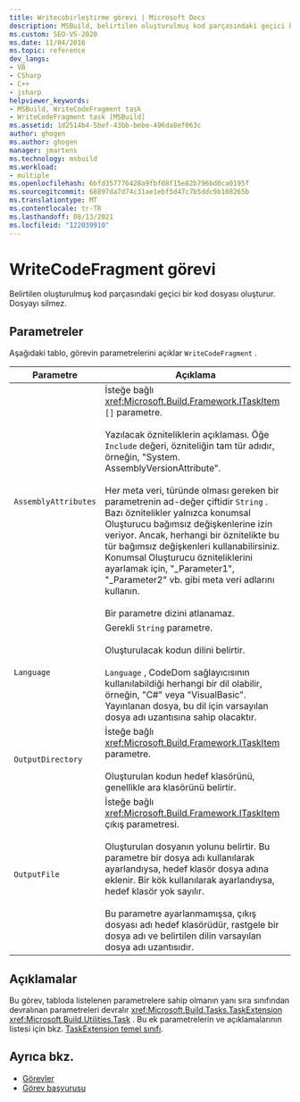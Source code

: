 ```yaml
---
title: Writecobirleştirme görevi | Microsoft Docs
description: MSBuild, belirtilen oluşturulmuş kod parçasındaki geçici bir kod dosyası oluştururken writecobirleştirme görevini nasıl kullandığını öğrenin.
ms.custom: SEO-VS-2020
ms.date: 11/04/2016
ms.topic: reference
dev_langs:
- VB
- CSharp
- C++
- jsharp
helpviewer_keywords:
- MSBuild, WriteCodeFragment task
- WriteCodeFragment task [MSBuild]
ms.assetid: 1d2514b4-5bef-43bb-bebe-496da8ef063c
author: ghogen
ms.author: ghogen
manager: jmartens
ms.technology: msbuild
ms.workload:
- multiple
ms.openlocfilehash: 6bfd357776428a9fbf08f15e82b796bd0ca0195f
ms.sourcegitcommit: 68897da7d74c31ae1ebf5d47c7b5ddc9b108265b
ms.translationtype: MT
ms.contentlocale: tr-TR
ms.lasthandoff: 08/13/2021
ms.locfileid: "122039910"
---
```

# <a name="writecodefragment-task"></a>WriteCodeFragment görevi

Belirtilen oluşturulmuş kod parçasındaki geçici bir kod dosyası oluşturur. Dosyayı silmez.

## <a name="parameters"></a>Parametreler

 Aşağıdaki tablo, görevin parametrelerini açıklar `WriteCodeFragment` .

|Parametre|Açıklama|
|---------------|-----------------|
|`AssemblyAttributes`|İsteğe bağlı <xref:Microsoft.Build.Framework.ITaskItem> `[]` parametre.<br /><br /> Yazılacak özniteliklerin açıklaması. Öğe `Include` değeri, özniteliğin tam tür adıdır, örneğin, "System. AssemblyVersionAttribute".<br /><br /> Her meta veri, türünde olması gereken bir parametrenin ad-değer çiftidir `String` . Bazı öznitelikler yalnızca konumsal Oluşturucu bağımsız değişkenlerine izin veriyor. Ancak, herhangi bir öznitelikte bu tür bağımsız değişkenleri kullanabilirsiniz. Konumsal Oluşturucu özniteliklerini ayarlamak için, "_Parameter1", "_Parameter2" vb. gibi meta veri adlarını kullanın.<br /><br /> Bir parametre dizini atlanamaz.|
|`Language`|Gerekli `String` parametre.<br /><br /> Oluşturulacak kodun dilini belirtir.<br /><br /> `Language` , CodeDom sağlayıcısının kullanılabildiği herhangi bir dil olabilir, örneğin, "C#" veya "VisualBasic". Yayınlanan dosya, bu dil için varsayılan dosya adı uzantısına sahip olacaktır.|
|`OutputDirectory`|İsteğe bağlı <xref:Microsoft.Build.Framework.ITaskItem> parametre.<br /><br /> Oluşturulan kodun hedef klasörünü, genellikle ara klasörünü belirtir.|
|`OutputFile`|İsteğe bağlı <xref:Microsoft.Build.Framework.ITaskItem> çıkış parametresi.<br /><br /> Oluşturulan dosyanın yolunu belirtir. Bu parametre bir dosya adı kullanılarak ayarlandıysa, hedef klasör dosya adına eklenir. Bir kök kullanılarak ayarlandıysa, hedef klasör yok sayılır.<br /><br /> Bu parametre ayarlanmamışsa, çıkış dosyası adı hedef klasörüdür, rastgele bir dosya adı ve belirtilen dilin varsayılan dosya adı uzantısıdır.|

## <a name="remarks"></a>Açıklamalar

 Bu görev, tabloda listelenen parametrelere sahip olmanın yanı sıra sınıfından devralınan parametreleri devralır <xref:Microsoft.Build.Tasks.TaskExtension> <xref:Microsoft.Build.Utilities.Task> . Bu ek parametrelerin ve açıklamalarının listesi için bkz. [TaskExtension temel sınıfı](../msbuild/taskextension-base-class.md).

## <a name="see-also"></a>Ayrıca bkz.

- [Görevler](../msbuild/msbuild-tasks.md)
- [Görev başvurusu](../msbuild/msbuild-task-reference.md)
